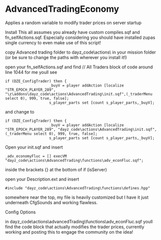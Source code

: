 # AdvancedTradingEconomy
Applies a random variable to modify trader prices on server startup

Install
This all assumes you already have custom compiles.sqf and fn_selfActions.sqf. Especially considering you should have installed zupas single currency to even make use of this script!

copy Advanced trading folder to dayz_code\actions\ in your mission folder (or be sure to change the paths with wherever you install it!)

open your fn_selfActions.sqf and find // All Traders block of code around line 1044 for me
youll see
```
if (DZE_ConfigTrader) then {
					_buyV = player addAction [localize "STR_EPOCH_PLAYER_289", "\z\addons\dayz_code\actions\AdvancedTrading\init.sqf",(_traderMenu select 0), 999, true, false];
					s_player_parts set [count s_player_parts,_buyV];
```
and change to
```
if (DZE_ConfigTrader) then {
					_buyV = player addAction [localize "STR_EPOCH_PLAYER_289", "dayz_code\actions\AdvancedTrading\init.sqf",(_traderMenu select 0), 999, true, false];
					s_player_parts set [count s_player_parts,_buyV];
```

Open your init.sqf and insert
```
_adv_economyFluc = [] execVM "dayz_code\actions\AdvancedTrading\functions\adv_econFluc.sqf";
```
inside the brackets {} at the bottom of if (isServer)

open your Description.ext and insert
```
#include "dayz_code\actions\AdvancedTrading\functions\defines.hpp"
```
somewhere near the top, my file is heavily customized but I have it just underneath CfgSounds and working flawless.

Config Options

in dayz_code\actions\advancedTrading\functions\adv_econFluc.sqf youll find the code block that actually modifies the trader prices, currently working and posting this to engage the community on the idea!
